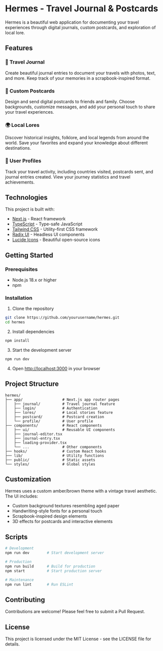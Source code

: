 # Hermes - Travel Journal & Postcards

Hermes is a beautiful web application for documenting your travel experiences through digital journals, custom postcards, and exploration of local lore.

## Features

### 📔 Travel Journal
Create beautiful journal entries to document your travels with photos, text, and more. Keep track of your memories in a scrapbook-inspired format.

### 📮 Custom Postcards
Design and send digital postcards to friends and family. Choose backgrounds, customize messages, and add your personal touch to share your travel experiences.

### 🌍 Local Lores
Discover historical insights, folklore, and local legends from around the world. Save your favorites and expand your knowledge about different destinations.

### 👤 User Profiles
Track your travel activity, including countries visited, postcards sent, and journal entries created. View your journey statistics and travel achievements.

## Technologies

This project is built with:

- [Next.js](https://nextjs.org/) - React framework
- [TypeScript](https://www.typescriptlang.org/) - Type-safe JavaScript
- [Tailwind CSS](https://tailwindcss.com/) - Utility-first CSS framework
- [Radix UI](https://www.radix-ui.com/) - Headless UI components
- [Lucide Icons](https://lucide.dev/) - Beautiful open-source icons

## Getting Started

### Prerequisites

- Node.js 18.x or higher
- npm

### Installation

1. Clone the repository
```sh
git clone https://github.com/yourusername/hermes.git
cd hermes
```

2. Install dependencies
```sh
npm install
```

3. Start the development server
```sh
npm run dev
```

4. Open [http://localhost:3000](http://localhost:3000) in your browser

## Project Structure

```
hermes/
├── app/                  # Next.js app router pages
│   ├── journal/          # Travel journal feature
│   ├── login/            # Authentication
│   ├── lores/            # Local stories feature
│   ├── postcard/         # Postcard creation
│   └── profile/          # User profile
├── components/           # React components
│   ├── ui/               # Reusable UI components
│   ├── journal-editor.tsx
│   ├── journal-entry.tsx
│   ├── loading-provider.tsx
│   └── ...               # Other components
├── hooks/                # Custom React hooks
├── lib/                  # Utility functions
├── public/               # Static assets
└── styles/               # Global styles
```

## Customization

Hermes uses a custom amber/brown theme with a vintage travel aesthetic. The UI includes:

- Custom background textures resembling aged paper
- Handwriting-style fonts for a personal touch
- Scrapbook-inspired design elements
- 3D effects for postcards and interactive elements

## Scripts

```sh
# Development
npm run dev        # Start development server

# Production
npm run build      # Build for production
npm start          # Start production server

# Maintenance
npm run lint       # Run ESLint
```

## Contributing

Contributions are welcome! Please feel free to submit a Pull Request.

## License

This project is licensed under the MIT License - see the LICENSE file for details.